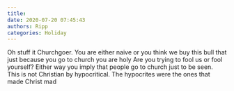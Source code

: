 ```yaml
---
title: 
date: 2020-07-20 07:45:43
authors: Ripp
categories: Holiday
---
```


 Oh stuff it Churchgoer.   You are either naive or you think we buy this bull that just because you go to church you are holy
Are you trying to fool us or fool yourself?
Either way you imply that people go to church just to be seen.  This is not Christian by hypocritical.  The hypocrites were the ones that made Christ mad